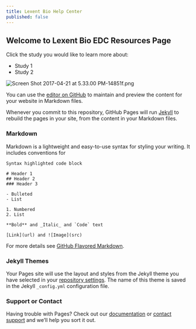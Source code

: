```yaml
---
title: Lexent Bio Help Center
published: false
---
```


## Welcome to Lexent Bio EDC Resources Page

Click the study you would like to learn more about:

* Study 1
* Study 2

![Screen Shot 2017-04-21 at 5.33.00 PM-14851f.png](/uploads/Screen%20Shot%202017-04-21%20at%205.33.00%20PM-14851f.png)

You can use the [editor on GitHub](https://github.com/lexentbio/openclinica-docs/edit/master/README.md) to maintain and preview the content for your website in Markdown files.

Whenever you commit to this repository, GitHub Pages will run [Jekyll](https://jekyllrb.com/) to rebuild the pages in your site, from the content in your Markdown files.

### Markdown

Markdown is a lightweight and easy-to-use syntax for styling your writing. It includes conventions for

    Syntax highlighted code block
    
    # Header 1
    ## Header 2
    ### Header 3
    
    - Bulleted
    - List
    
    1. Numbered
    2. List
    
    **Bold** and _Italic_ and `Code` text
    
    [Link](url) and ![Image](src)

For more details see [GitHub Flavored Markdown](https://guides.github.com/features/mastering-markdown/).

### Jekyll Themes

Your Pages site will use the layout and styles from the Jekyll theme you have selected in your [repository settings](https://github.com/lexentbio/openclinica-docs/settings). The name of this theme is saved in the Jekyll `_config.yml` configuration file.

### Support or Contact

Having trouble with Pages? Check out our [documentation](https://help.github.com/categories/github-pages-basics/) or [contact support](https://github.com/contact) and we’ll help you sort it out.